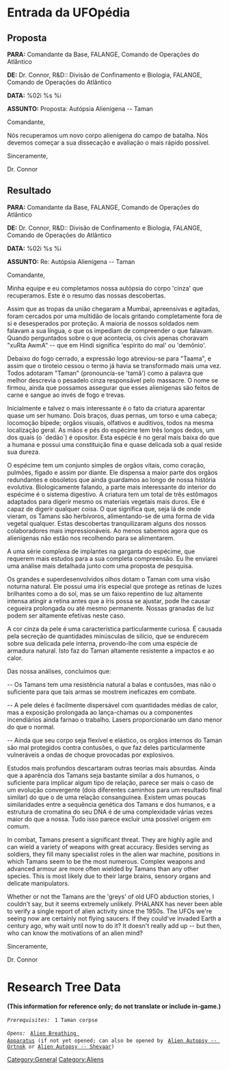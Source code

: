 # Entrada da UFOpédia

## Proposta

**PARA:** Comandante da Base, FALANGE, Comando de Operações do Atlântico

**DE:** Dr. Connor, R&D:: Divisão de Confinamento e Biologia, FALANGE,
Comando de Operações do Atlântico

**DATA:** %02i %s %i

**ASSUNTO:** Proposta: Autópsia Alienígena -- Taman

Comandante,

Nós recuperamos um novo corpo alienígena do campo de batalha. Nós
devemos começar a sua dissecação e avaliação o mais rápido possível.

Sinceramente,

Dr. Connor

## Resultado

**PARA:** Comandante da Base, FALANGE, Comando de Operações do Atlântico

**DE:** Dr. Connor, R&D:: Divisão de Confinamento e Biologia, FALANGE,
Comando de Operações do Atlântico

**DATA:** %02i %s %i

**ASSUNTO:** Re: Autópsia Alienígena -- Taman

Comandante,

Minha equipe e eu completamos nossa autópsia do corpo 'cinza' que
recuperamos. Este é o resumo das nossas descobertas.

Assim que as tropas da união chegaram a Mumbai, apreensivas e agitadas,
foram cercados por uma multidão de locais gritando completamente fora de
si e desesperados por proteção. A maioria de nossos soldados nem falavam
a sua língua, o que os impediam de compreender o que falavam. Quando
perguntados sobre o que acontecia, os civis apenas choravam "xuRta AwmA"
-- que em Hindi significa 'espírito do mal' ou 'demônio'.

Debaixo do fogo cerrado, a expressão logo abreviou-se para "Taama", e
assim que o tiroteio cessou o termo já havia se transformado mais uma
vez. Todos adotaram "Taman" (pronouncía-se 'tamã') como a palavra que
melhor descrevia o pesadelo cinza responsável pelo massacre. O nome se
firmou, ainda que possamos assegurar que esses alienígenas são feitos de
carne e sangue ao invés de fogo e trevas.

Inicialmente e talvez o mais interessante é o fato da criatura aparentar
quase um ser humano. Dois braços, duas pernas, um torso e uma cabeça;
locomoção bípede; orgãos visuais, olfativos e auditivos, todos na mesma
localização geral. As mãos e pés do espécime tem três longos dedos, um
dos quais (o \`dedão´) é opositor. Esta espécie é no geral mais baixa do
que a humana e possui uma constituição fina e quase delicada sob a qual
reside sua dureza.

O espécime tem um conjunto simples de orgãos vitais, como coração,
pulmões, fígado e assim por diante. Ele dispensa a maior parte dos
orgãos redundantes e obsoletos que ainda guardamos ao longo de nossa
história evolutiva. Biologicamente falando, a parte mais interessante do
interior do espécime é o sistema digestivo. A criatura tem um total de
três estômagos adaptados para digerir mesmo os materiais vegetais mais
duros. Ele é capaz de digerir qualquer coisa. O que significa que, seja
lá de onde vieram, os Tamans são herbívoros, alimentando-se de uma forma
de vida vegetal qualquer. Estas descobertas tranquilizaram alguns dos
nossos colaboradores mais impressionáveis. Ao menos sabemos agora que os
alienígenas não estão nos recolhendo para se alimentarem.

A uma série complexa de implantes na garganta do espécime, que requerem
mais estudos para a sua completa compreensão. Eu lhe enviarei uma
análise mais detalhada junto com uma proposta de pesquisa.

Os grandes e superdesenvolvidos olhos dotam o Taman com uma visão
noturna natural. Ele possui uma íris especial que protege as retinas de
luzes brilhantes como a do sol, mas se um faixo repentino de luz
altamente intensa atingir a retina antes que a íris possa se ajustar,
pode lhe causar cegueira prolongada ou até mesmo permanente. Nossas
granadas de luz podem ser altamente efetivas neste caso.

A cor cinza da pele é uma característica particularmente curiosa. É
causada pela secreção de quantidades minúsculas de silício, que se
endurecem sobre sua delicada pele interna, provendo-lhe com uma espécie
de armadura natural. Isto faz do Taman altamente resistente a impactos e
ao calor.

Das nossa análises, concluímos que:

-- Os Tamans tem uma resistência natural a balas e contusões, mas não o
suficiente para que tais armas se mostrem ineficazes em combate.

-- A pele deles é facilmente dispersável com quantidades médias de
calor, mas a exposição prolongada ao lança-chamas ou a componentes
incendiários ainda farnao o trabalho. Lasers proporcionarão um dano
menor do que o normal.

-- Ainda que seu corpo seja flexível e elástico, os orgãos internos do
Taman são mal protegidos contra contusões, o que faz deles
particularmente vulneráveis a ondas de choque provocadas por explosivos.

Estudos mais profundos descartaram outras teorias mais absurdas. Ainda
que a aparência dos Tamans seja bastante similar a dos humanos, o
suficiente para implicar algum tipo de relação, parece ser mais o caso
de um evolução convergente (dois diferentes caminhos para um resultado
final similar) do que o de uma relação consanguínea. Existem umas poucas
similaridades entre a sequência genética dos Tamans e dos humanos, e a
estrutura de cromatina do seu DNA é de uma complexidade várias vezes
maior do que a nossa. Tudo isso parece excluir uma possível origem em
comum.

In combat, Tamans present a significant threat. They are highly agile
and can wield a variety of weapons with great accuracy. Besides serving
as soldiers, they fill many specialist roles in the alien war machine,
positions in which Tamans seem to be the most numerous. Complex weapons
and advanced armour are more often wielded by Tamans than any other
species. This is most likely due to their large brains, sensory organs
and delicate manipulators.

Whether or not the Tamans are the 'greys' of old UFO abduction stories,
I couldn't say, but it seems extremely unlikely. PHALANX has never been
able to verify a single report of alien activity since the 1950s. The
UFOs we're seeing now are certainly not flying saucers. If they could've
invaded Earth a century ago, why wait until now to do it? It doesn't
really add up -- but then, who can know the motivations of an alien
mind?

Sinceramente,

Dr. Connor

# Research Tree Data

**(This information for reference only; do not translate or include
in-game.)**

*`Prerequisites:`*
` 1 Taman corpse`

*`Opens:`*
` `[`Alien Breathing Apparatus`](Research/Alien_Breathing_Apparatus "wikilink")` (if not yet opened; can also be opened by`
` `[`Alien Autopsy -- Ortnok`](Aliens/Ortnok "wikilink")` or `[`Alien Autopsy -- Shevaar`](Aliens/Shevaar "wikilink")`)`

[Category:General](Category:General "wikilink")
[Category:Aliens](Category:Aliens "wikilink")